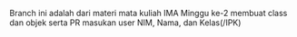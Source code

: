 Branch ini adalah dari materi mata kuliah IMA Minggu ke-2 membuat class dan objek serta PR masukan user NIM, Nama, dan Kelas(/IPK)